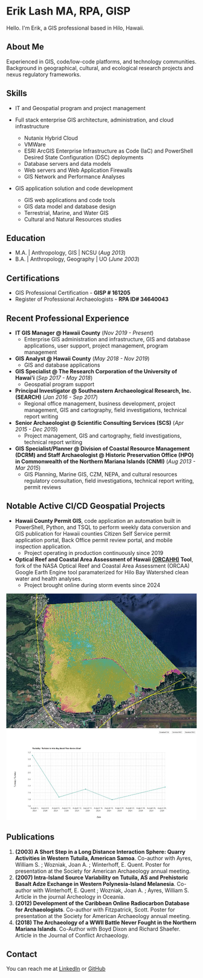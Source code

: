 # Erik Lash MA, RPA, GISP
Hello. I'm Erik, a GIS professional based in Hilo, Hawaii.

## About Me
Experienced in GIS, code/low-code platforms, and technology communities. Background in geographical, cultural, and ecological research projects and nexus regulatory frameworks.

## Skills
* IT and Geospatial program and project management
  
* Full stack enterprise GIS architecture, administration, and cloud infrastructure
  * Nutanix Hybrid Cloud
  * VMWare
  * ESRI ArcGIS Enterprise Infrastructure as Code (IaC) and PowerShell Desired State Configuration (DSC) deployments
  * Database servers and data models
  * Web servers and Web Application Firewalls
  * GIS Network and Performance Analyses
* GIS application solution and code development
  * GIS web applications and code tools
  * GIS data model and database design
  * Terrestrial, Marine, and Water GIS
  * Cultural and Natural Resources studies
  
## Education							       		
* M.A. | Anthropology, GIS | NCSU (_Aug 2013_)
* B.A. | Anthropology, Geography | UO (_June 2003_)

## Certifications
* GIS Professional Certification - **GISP # 161205**
* Register of Professional Archaeologists - **RPA ID# 34640043**

## Recent Professional Experience
* **IT GIS Manager @ Hawaii County** (_Nov 2019 - Present_)
  * Enterprise GIS administration and infrastructure, GIS and database applications, user support, project management, program management
* **GIS Analyst @ Hawaii County** (_May 2018 - Nov 2019_)
  * GIS and database applications
* **GIS Specialist @ The Research Corporation of the University of Hawai'i** (_Sep 2017 - May 2018_)
  * Geospatial program support
* **Principal Investigator @ Southeastern Archaeological Research, Inc. (SEARCH)** (_Jan 2016 - Sep 2017_)
  * Regional office management, business development, project management, GIS and cartography, field investigations, technical report writing
* **Senior Archaeologist @ Scientific Consulting Services (SCS)** (_Apr 2015 - Dec 2015_)
  * Project management, GIS and cartography, field investigations, technical report writing
* **GIS Specialist/Planner @ Division of Coastal Resource Management (DCRM) and Staff Archaeologist @ Historic Preservation Office (HPO) in Commonwealth of the Northern Mariana Islands (CNMI)** (_Aug 2013 - Mar 2015_)
  * GIS Planning, Marine GIS, CZM, NEPA, and cultural resources regulatory consultation, field investigations, technical report writing, permit reviews

## Notable Active CI/CD Geospatial Projects
* **Hawaii County Permit GIS**, code application an automation built in PowerShell, Python, and TSQL to perform weekly data conversion and GIS publication for Hawaii counties Citizen Self Service permit application portal, Back Office permit review portal, and mobile inspection application.
  * Project operating in production continuously since 2019
* **Optical Reef and Coastal Area Assessment of Hawaii [(ORCAHH)](https://github.com/app-EL/ORCAAH) Tool**,  fork of the NASA Optical Reef and Coastal Area Assessment (ORCAA) Google Earth Engine tool paramaterized for Hilo Bay Watershed clean water and health analyses.
  * Project brought online during storm events since 2024

![Hilo Bay Turbidity Map](/assets/img/HiloBayTurbidityFNUMap.jpg)
![Hilo Bay Turbidity Time Series](/assets/img/HiloBayTurbidityTimeSeries.jpg)

## Publications
1. **(2003) A Short Step in a Long Distance Interaction Sphere: Quarry Activities in Western Tutuila, American Samoa**. Co-author with Ayres, William S.  ; Wozniak, Joan A. ; Winterhoff, E. Quent. Poster for presentation at the Society for American Archaeology annual meeting.
2. **(2007) Intra-Island Source Variability on Tutuila, AS and Prehistoric Basalt Adze Exchange in Western Polynesia-Island Melanesia**. Co-author with Winterhoff, E. Quent ; Wozniak, Joan A. ; Ayres, William S. Article in the journal Archeology in Oceania.
3. **(2012) Development of the Caribbean Online Radiocarbon Database for Archaeologists**. Co-author with Fitzpatrick, Scott. Poster for presentation at the Society for American Archaeology annual meeting.
4. **(2018) The Archaeology of a WWII Battle Never Fought in the Northern Mariana Islands**. Co-Author with Boyd Dixon and Richard Shaefer. Article in the Journal of Conflict Archaeology.

## Contact
You can reach me at [LinkedIn](https://www.linkedin.com/in/erik-lash/) or [GitHub](https://github.com/app-EL)
